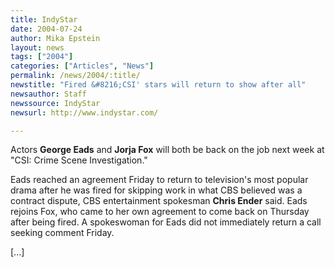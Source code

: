 ```yaml
---
title: IndyStar
date: 2004-07-24
author: Mika Epstein
layout: news
tags: ["2004"]
categories: ["Articles", "News"]
permalink: /news/2004/:title/
newstitle: "Fired &#8216;CSI' stars will return to show after all"
newsauthor: Staff  
newssource: IndyStar  
newsurl: http://www.indystar.com/  

---
```


Actors **George Eads** and **Jorja Fox** will both be back on the job next week at "CSI: Crime Scene Investigation."

Eads reached an agreement Friday to return to television's most popular drama after he was fired for skipping work in what CBS believed was a contract dispute, CBS entertainment spokesman **Chris Ender** said. Eads rejoins Fox, who came to her own agreement to come back on Thursday after being fired. A spokeswoman for Eads did not immediately return a call seeking comment Friday.

[...]

